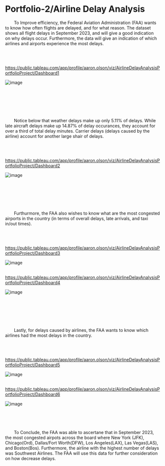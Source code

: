 # Portfolio-2/Airline Delay Analysis

&ensp;&thinsp;&ensp;&thinsp;&ensp;&thinsp;To Improve efficiency, the Federal Aviation Administration (FAA) wants to know how often flights are delayed, and for what reason.
The dataset shows all flight delays in September 2023, and will give a good indication on why delays occur.  Furthermore, the data will give an indication of which airlines and airports experience the most delays.

&nbsp;

&ensp;&thinsp;&ensp;&thinsp;&ensp;&thinsp;https://public.tableau.com/app/profile/aaron.olson/viz/AirlineDelayAnalysisPortfolioProject/Dashboard1

![image](https://github.com/A-Olson8/Portfolio-3/assets/95314634/0fd3f347-75e7-42ea-986c-73b9c64c510b)

&nbsp;

&nbsp;

&nbsp;

&ensp;&thinsp;&ensp;&thinsp;&ensp;&thinsp;Notice below that weather delays make up only 5.11% of delays.  While late aircraft delays make up 14.87% of delay occurances, they account for over a third of total delay minutes.  Carrier delays (delays caused by the airline) account for another large shair of delays.

&nbsp;

&ensp;&thinsp;&ensp;&thinsp;&ensp;&thinsp;https://public.tableau.com/app/profile/aaron.olson/viz/AirlineDelayAnalysisPortfolioProject/Dashboard2

![image](https://github.com/A-Olson8/Portfolio-3/assets/95314634/a90ca7c4-babc-42a3-84f8-75f3c9007b00)

&nbsp;

&nbsp;

&nbsp;

&ensp;&thinsp;&ensp;&thinsp;&ensp;&thinsp;Furthurmore, the FAA also wishes to know what are the most congested airports in the country (in terms of overall delays, late arrivals, and taxi in/out times).

&nbsp;

&ensp;&thinsp;&ensp;&thinsp;&ensp;&thinsp;https://public.tableau.com/app/profile/aaron.olson/viz/AirlineDelayAnalysisPortfolioProject/Dashboard3

![image](https://github.com/A-Olson8/Portfolio-3/assets/95314634/1abb1a4a-b363-41c3-97bd-c7458d98056c)

&ensp;&thinsp;&ensp;&thinsp;&ensp;&thinsp;https://public.tableau.com/app/profile/aaron.olson/viz/AirlineDelayAnalysisPortfolioProject/Dashboard4

![image](https://github.com/A-Olson8/Portfolio-3/assets/95314634/80c38908-9b26-430d-a2ee-927866c6c366)

&nbsp;

&nbsp;

&nbsp;

&ensp;&thinsp;&ensp;&thinsp;&ensp;&thinsp;Lastly, for delays caused by airlines, the FAA wants to know which airlines had the most delays in the country.

&nbsp;

&ensp;&thinsp;&ensp;&thinsp;&ensp;&thinsp;https://public.tableau.com/app/profile/aaron.olson/viz/AirlineDelayAnalysisPortfolioProject/Dashboard5

![image](https://github.com/A-Olson8/Portfolio-3/assets/95314634/b3441ee8-c272-4cd6-bace-32051a03d0b6)

&ensp;&thinsp;&ensp;&thinsp;&ensp;&thinsp;https://public.tableau.com/app/profile/aaron.olson/viz/AirlineDelayAnalysisPortfolioProject/Dashboard6

![image](https://github.com/A-Olson8/Portfolio-3/assets/95314634/a49933ee-6806-4ab1-b779-894c057a8d4c)

&nbsp;

&nbsp;

&ensp;&thinsp;&ensp;&thinsp;&ensp;&thinsp;To Conclude, the FAA was able to ascertane that in September 2023, the most congested airpots across the board where New York (JFK), Chicago(Ord), Dallas/Fort Worth(DFW), Los Angeles(LAX), Las Vegas(LAS), and Boston(Bos).  Furthermore, the airline with the highest number of delays was Southwest Airlines.  The FAA will use this data for further consideration on how decrease delays.


